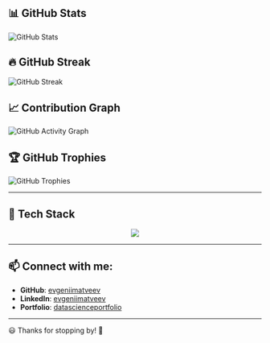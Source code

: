 ## 📊 GitHub Stats
![GitHub Stats](https://github-readme-stats.vercel.app/api?username=evgeniimatveev&show_icons=true&theme=gradient)

## 🔥 GitHub Streak
![GitHub Streak](https://github-readme-streak-stats.herokuapp.com/?user=evgeniimatveev&theme=gruvbox)

## 📈 Contribution Graph
![GitHub Activity Graph](https://github-readme-activity-graph.vercel.app/graph?username=evgeniimatveev&theme=react-dark)

## 🏆 GitHub Trophies
![GitHub Trophies](https://github-profile-trophy.vercel.app/?username=evgeniimatveev&theme=onedark&no-frame=true&margin-w=10)

---

## 🚀 Tech Stack
<p align="center">
  <img src="https://skillicons.dev/icons?i=python,jupyter,postgresql,powerbi,tableau,vscode,docker,githubactions" />
</p>

---

## 📫 Connect with me:
- **GitHub**: [evgeniimatveev](https://github.com/evgeniimatveev)
- **LinkedIn**: [evgeniimatveev](https://www.linkedin.com/in/evgeniimatveev)
- **Portfolio**: [datascienceportfolio](https://www.datascienceportfolio.io/evgeniimatveev)

---

😃 Thanks for stopping by! 🚀
